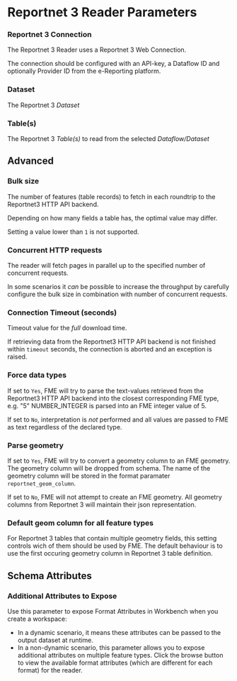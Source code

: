 # Reportnet 3 Reader Parameters

### Reportnet 3 Connection
The Reportnet 3 Reader uses a Reportnet 3 Web Connection. 

The connection should be configured with an API-key, a Dataflow ID and optionally Provider ID from the e-Reporting platform.

### Dataset
The Reportnet 3 *Dataset*

### Table(s)
The Reportnet 3 *Table(s)* to read from the selected *Dataflow/Dataset*

## Advanced

### Bulk size
The number of features (table records) to fetch in each roundtrip to the Reportnet3 HTTP API backend.

Depending on how many fields a table has, the optimal value may differ.

Setting a value lower than `1` is not supported.

### Concurrent HTTP requests
The reader will fetch pages in parallel up to the specified number of concurrent requests. 

In some scenarios it _can_ be possible to increase the throughput by carefully configure the bulk size in combination with number of concurrent requests.

### Connection Timeout (seconds)
Timeout value for the *full* download time.

If retrieving data from the Reportnet3 HTTP API backend is not finished within `timeout` seconds, the connection is aborted and an exception is raised.

### Force data types
If set to `Yes`, FME will try to parse the text-values retrieved from the Reportnet3 HTTP API backend into the closest corresponding FME type, e.g. "5" NUMBER_INTEGER is parsed into an FME integer value of 5.

If set to `No`, interpretation is *not* performed and all values are passed to FME as text regardless of the declared type.

### Parse geometry
If set to `Yes`, FME will try to convert a geometry column to an FME geometry. The geometry column will be dropped from schema. The name of the geometry column will be stored in the format paramater `reportnet_geom_column`.

If set to `No`, FME will not attempt to create an FME geometry. All geometry columns from Reportnet 3 will maintain their json representation.

### Default geom column for all feature types
For Reportnet 3 tables that contain multiple geometry fields, this setting controls wich of them should be used by FME. The default behaviour is to use the first occuring geometry column in Reportnet 3 table definition.

## Schema Attributes
### Additional Attributes to Expose
Use this parameter to expose Format Attributes in Workbench when you create a workspace:

* In a dynamic scenario, it means these attributes can be passed to the output dataset at runtime.
* In a non-dynamic scenario, this parameter allows you to expose additional attributes on multiple feature types. Click the browse button to view the available format attributes (which are different for each format) for the reader.


